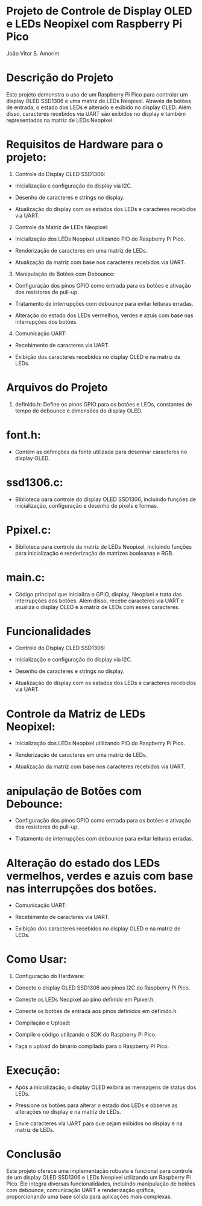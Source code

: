 # Projeto de Controle de Display OLED e LEDs Neopixel com Raspberry Pi Pico

João Vitor S. Amorim


# Descrição do Projeto
Este projeto demonstra o uso de um Raspberry Pi Pico para controlar um display OLED SSD1306 e uma matriz de LEDs Neopixel. Através de botões de entrada, o estado dos LEDs é alterado e exibido no display OLED. Além disso, caracteres recebidos via UART são exibidos no display e também representados na matriz de LEDs Neopixel.

# Requisitos de Hardware para o projeto:

1. Controle do Display OLED SSD1306:

 - Inicialização e configuração do display via I2C.

 - Desenho de caracteres e strings no display.

 - Atualização do display com os estados dos LEDs e caracteres recebidos via UART.

2. Controle da Matriz de LEDs Neopixel:

- Inicialização dos LEDs Neopixel utilizando PIO do Raspberry Pi Pico.

- Renderização de caracteres em uma matriz de LEDs.

- Atualização da matriz com base nos caracteres recebidos via UART.

3. Manipulação de Botões com Debounce:

- Configuração dos pinos GPIO como entrada para os botões e ativação dos resistores de pull-up.

- Tratamento de interrupções com debounce para evitar leituras erradas.

- Alteração do estado dos LEDs vermelhos, verdes e azuis com base nas interrupções dos botões.

4. Comunicação UART:

- Recebimento de caracteres via UART.

- Exibição dos caracteres recebidos no display OLED e na matriz de LEDs.

# Arquivos do Projeto
1. definido.h: Define os pinos GPIO para os botões e LEDs, constantes de tempo de debounce e dimensões do display OLED.

# font.h:

- Contém as definições da fonte utilizada para desenhar caracteres no display OLED.

# ssd1306.c: 

- Biblioteca para controle do display OLED SSD1306, incluindo funções de inicialização, configuração e desenho de pixels e formas.

# Ppixel.c:

- Biblioteca para controle da matriz de LEDs Neopixel, incluindo funções para inicialização e renderização de matrizes booleanas e RGB.


# main.c: 

- Código principal que inicializa o GPIO, display, Neopixel e trata das interrupções dos botões. Além disso, recebe caracteres via UART e atualiza o display OLED e a matriz de LEDs com esses caracteres.

# Funcionalidades
- Controle do Display OLED SSD1306:

- Inicialização e configuração do display via I2C.

- Desenho de caracteres e strings no display.

- Atualização do display com os estados dos LEDs e caracteres recebidos via UART.

# Controle da Matriz de LEDs Neopixel:

- Inicialização dos LEDs Neopixel utilizando PIO do Raspberry Pi Pico.

- Renderização de caracteres em uma matriz de LEDs.

- Atualização da matriz com base nos caracteres recebidos via UART.

# anipulação de Botões com Debounce:

 - Configuração dos pinos GPIO como entrada para os botões e ativação dos resistores de pull-up.

 - Tratamento de interrupções com debounce para evitar leituras erradas.

# Alteração do estado dos LEDs vermelhos, verdes e azuis com base nas interrupções dos botões.

- Comunicação UART:

- Recebimento de caracteres via UART.

- Exibição dos caracteres recebidos no display OLED e na matriz de LEDs.

# Como Usar:

1. Configuração do Hardware:

- Conecte o display OLED SSD1306 aos pinos I2C do Raspberry Pi Pico.

- Conecte os LEDs Neopixel ao pino definido em Ppixel.h.

- Conecte os botões de entrada aos pinos definidos em definido.h.

- Compilação e Upload:

- Compile o código utilizando o SDK do Raspberry Pi Pico.

- Faça o upload do binário compilado para o Raspberry Pi Pico.

# Execução:

- Após a inicialização, o display OLED exibirá as mensagens de status dos LEDs.

- Pressione os botões para alterar o estado dos LEDs e observe as alterações no display e na matriz de LEDs.

- Envie caracteres via UART para que sejam exibidos no display e na matriz de LEDs.

# Conclusão

Este projeto oferece uma implementação robusta e funcional para controle de um display OLED SSD1306 e LEDs Neopixel utilizando um Raspberry Pi Pico. Ele integra diversas funcionalidades, incluindo manipulação de botões com debounce, comunicação UART e renderização gráfica, proporcionando uma base sólida para aplicações mais complexas.
